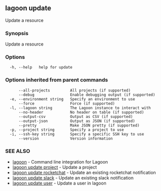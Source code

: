 ## lagoon update

Update a resource

### Synopsis

Update a resource

### Options

```
  -h, --help   help for update
```

### Options inherited from parent commands

```
      --all-projects         All projects (if supported)
      --debug                Enable debugging output (if supported)
  -e, --environment string   Specify an environment to use
      --force                Force (if supported)
  -l, --lagoon string        The Lagoon instance to interact with
      --no-header            No header on table (if supported)
      --output-csv           Output as CSV (if supported)
      --output-json          Output as JSON (if supported)
      --pretty               Make JSON pretty (if supported)
  -p, --project string       Specify a project to use
  -i, --ssh-key string       Specify a specific SSH key to use
      --version              Version information
```

### SEE ALSO

* [lagoon](lagoon.md)	 - Command line integration for Lagoon
* [lagoon update project](lagoon_update_project.md)	 - Update a project
* [lagoon update rocketchat](lagoon_update_rocketchat.md)	 - Update an existing rocketchat notification
* [lagoon update slack](lagoon_update_slack.md)	 - Update an existing slack notification
* [lagoon update user](lagoon_update_user.md)	 - Update a user in lagoon

